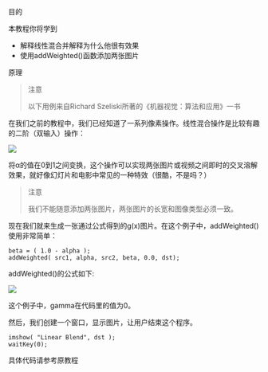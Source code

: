 目的

本教程你将学到

* 解释线性混合并解释为什么他很有效果
* 使用addWeighted()函数添加两张图片

原理

> 注意
>
> 以下用例来自Richard Szeliski所著的《机器视觉：算法和应用》一书

在我们之前的教程中，我们已经知道了一系列像素操作。线性混合操作是比较有趣的二阶（双输入）操作：

![](http://latex.codecogs.com/gif.latex?g(x)=(1-\alpha)f_{0}(x)+\alphaf_{1}(x))

将α的值在0到1之间变换，这个操作可以实现两张图片或视频之间即时的交叉溶解效果，就好像幻灯片和电影中常见的一种特效（很酷，不是吗？）

> 注意
>
> 我们不能随意添加两张图片，两张图片的长宽和图像类型必须一致。

现在我们就来生成一张通过公式得到的g(x)图片。在这个例子中，addWeighted()使用非常简单：

```
beta = ( 1.0 - alpha );
addWeighted( src1, alpha, src2, beta, 0.0, dst);
```

addWeighted()的公式如下:

![](http://latex.codecogs.com/gif.latex?dst=\alpha*src1+\beta*src2+\gamma)

这个例子中，gamma在代码里的值为0。

然后，我们创建一个窗口，显示图片，让用户结束这个程序。

```
imshow( "Linear Blend", dst );
waitKey(0);
```

具体代码请参考原教程
